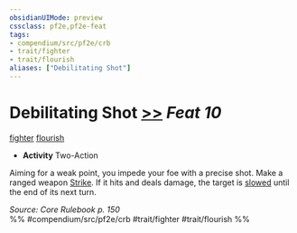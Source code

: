 ```yaml
---
obsidianUIMode: preview
cssclass: pf2e,pf2e-feat
tags:
- compendium/src/pf2e/crb
- trait/fighter
- trait/flourish
aliases: ["Debilitating Shot"]
---
```

# Debilitating Shot  [>>](../../rules/core-rulebook/chapter-9-playing-the-game.md#Actions "Two-Action") *Feat 10*  
[fighter](../../rules/traits/fighter.md)  [flourish](../../rules/traits/flourish.md)  

- **Activity** Two-Action

Aiming for a weak point, you impede your foe with a precise shot. Make a ranged weapon [Strike](../../rules/actions/strike.md). If it hits and deals damage, the target is [slowed](../../rules/conditions.md#Slowed) until the end of its next turn.

*Source: Core Rulebook p. 150*  
%% #compendium/src/pf2e/crb #trait/fighter #trait/flourish %%